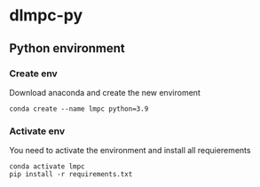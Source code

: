 # dlmpc-py

## Python environment
### Create env
Download anaconda and create the new enviroment
~~~
conda create --name lmpc python=3.9
~~~
### Activate env
You need to activate the environment and install all requierements
~~~
conda activate lmpc
pip install -r requirements.txt
~~~